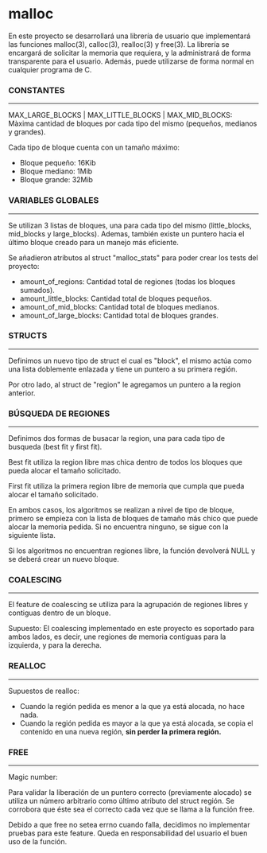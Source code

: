 # malloc

En este proyecto se desarrollará una librería de usuario que implementará las funciones malloc(3), calloc(3), realloc(3) y free(3).
La librería se encargará de solicitar la memoria que requiera,
y la administrará de forma transparente para el usuario.
Además, puede utilizarse de forma normal en cualquier programa de C.

### CONSTANTES 
___

MAX_LARGE_BLOCKS | MAX_LITTLE_BLOCKS | MAX_MID_BLOCKS: Màxima cantidad de bloques por
cada tipo del mismo (pequeños, medianos y grandes).

Cada tipo de bloque cuenta con un tamaño máximo:
 - Bloque pequeño: 16Kib
 - Bloque mediano: 1Mib
 - Bloque grande: 32Mib



### VARIABLES GLOBALES
___


Se utilizan 3 listas de bloques, una para cada tipo del mismo (little_blocks,  mid_blocks y large_blocks).
Ademas, también existe un puntero hacia el último bloque creado para un manejo más eficiente.

Se añadieron atributos al struct "malloc_stats" para poder crear los tests
del proyecto:
- amount_of_regions: Cantidad total de regiones (todas los bloques sumados).
- amount_little_blocks: Cantidad total de bloques pequeños.
- amount_of_mid_blocks: Cantidad total de bloques medianos.
- amount_of_large_blocks: Cantidad total de bloques grandes.

### STRUCTS
___


Definimos un nuevo tipo de struct el cual es "block", el mismo actúa como una lista
doblemente enlazada y tiene un puntero a su primera región.

Por otro lado, al struct de "region" le agregamos un puntero a la region anterior.

### BÚSQUEDA DE REGIONES
___


Definimos dos formas de busacar la region, una para cada tipo de busqueda (best fit y first fit).

Best fit utiliza la region libre mas chica dentro de todos los bloques que pueda alocar el tamaño solicitado.

First fit utiliza la primera region libre de memoria que cumpla que pueda alocar el tamaño solicitado.

En ambos casos, los algoritmos se realizan a nivel de tipo de bloque, primero se empieza con la lista de bloques de tamaño más
chico que puede alocar la memoria pedida. Si no encuentra ninguno, se sigue con la siguiente lista.

Si los algoritmos no encuentran regiones libre, la función devolverá NULL y se deberá crear un nuevo bloque.


### COALESCING
___

El feature de coalescing se utiliza para la agrupación de regiones libres y contiguas dentro de un bloque.

Supuesto:
El coalescing implementado en este proyecto es soportado para ambos lados, es decir, une regiones de memoria contiguas para la izquierda, y para la derecha.

### REALLOC
___

Supuestos de realloc:

- Cuando la región pedida es menor a la que ya está alocada,
no hace nada.
- Cuando la región pedida es mayor a la que ya está alocada, 
se copia el contenido en una nueva región, **sin perder la primera región.**

### FREE
___

Magic number:

Para validar la liberación de un puntero correcto (previamente alocado) se utiliza un número arbitrario como último atributo del struct región. Se corrobora
que éste sea el correcto cada vez que se llama a la función free.

Debido a que free no setea errno cuando falla, decidimos no implementar pruebas para este feature. Queda en responsabilidad del usuario el buen uso de la función.

